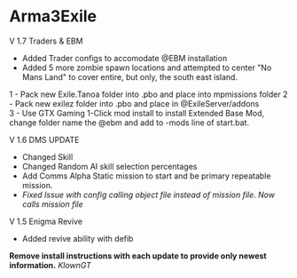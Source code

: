 # Arma3Exile
V 1.7 Traders & EBM
- Added Trader configs to accomodate @EBM installation
- Added 5 more zombie spawn locations and attempted to center "No Mans Land" to cover entire, but only, the south east island.


1 - Pack new Exile.Tanoa folder into .pbo and place into mpmissions folder
2 - Pack new exilez folder into .pbo and place in @ExileServer/addons     
3 - Use GTX Gaming 1-Click mod install to install Extended Base Mod,
    change folder name the @ebm and add to -mods line of start.bat.

V 1.6
DMS UPDATE
- Changed Skill
- Changed Random AI skill selection percentages
- Add Comms Alpha Static mission to start and be primary repeatable mission.
- *Fixed Issue with config calling object file instead of mission file. Now calls mission file*

V 1.5
Enigma Revive
- Added revive ability with defib

**Remove install instructions with each update to provide only newest information.**
*KlownGT*
